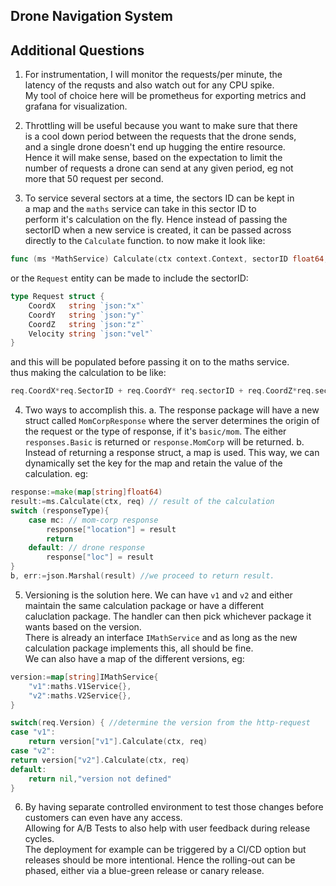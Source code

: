 ## Drone Navigation System

## Additional Questions

1. For instrumentation, I will monitor the requests/per minute, the <br />latency of the requsts and also watch out for any CPU spike.<br /> My tool of choice here will be prometheus for exporting metrics and <br />grafana for visualization.

2. Throttling will be useful because you want to make sure that there <br />is a cool down period between the requests that the drone sends, <br />and a single drone doesn't end up hugging the entire resource. <br />Hence it will make sense, based on the expectation to limit the <br />number of requests a drone can send at any given period, eg not <br />more that 50 request per second.

3. To service several sectors at a time, the sectors ID can be kept in <br />a map and the `maths` service can take in this sector ID to  <br />perform it's calculation on the fly. Hence instead of passing the <br />sectorID when a new service is created, it can be passed across <br />directly to the `Calculate` function. to now make it look like:<br />
```go
func (ms *MathService) Calculate(ctx context.Context, sectorID float64, req *Request) float64
```
or the `Request` entity can be made to include the sectorID:
```go
type Request struct {
	CoordX   string `json:"x"`
	CoordY   string `json:"y"`
	CoordZ   string `json:"z"`
	Velocity string `json:"vel"`
}
```
and this will be populated before passing it on to the maths service.<br />thus making the calculation to be like:
```go
req.CoordX*req.SectorID + req.CoordY* req.sectorID + req.CoordZ*req.sectorID + req.Velocity
```

4. Two ways to accomplish this. 
a. The response package will have a new struct called `MomCorpResponse` where the server determines the origin of the request or the type of response, if it's `basic/mom`. The either `responses.Basic` is returned or `response.MomCorp` will be returned.
b. Instead of returning a response struct, a map is used. This way, we can dynamically set the key for the map and retain the value of the calculation. eg:
```go
response:=make(map[string]float64)
result:=ms.Calculate(ctx, req) // result of the calculation
switch (responseType){
    case mc: // mom-corp response
        response["location"] = result
        return
    default: // drone response
        response["loc"] = result
}
b, err:=json.Marshal(result) //we proceed to return result.
``` 

5. Versioning is the solution here. We can have `v1` and `v2` and either maintain the same calculation package or have a different <br />caluclation package. The handler can then pick whichever package it wants based on the version. <br />
There is already an interface `IMathService` and as long as the new <br /> calculation package implements this, all should be fine.  <br />
We can also have a map of the different versions, eg:
```go
version:=map[string]IMathService{
    "v1":maths.V1Service{},
    "v2":maths.V2Service{},
}

switch(req.Version) { //determine the version from the http-request
case "v1":
    return version["v1"].Calculate(ctx, req)
case "v2":
return version["v2"].Calculate(ctx, req)
default:
    return nil,"version not defined"
}
```

6. By having separate controlled environment to test those changes before customers can even have any access. <br />
Allowing for A/B Tests to also help with user feedback during release cycles. <br /> 
The deployment for example can be triggered by a CI/CD option but releases should be more intentional. Hence the rolling-out can be phased, either via a blue-green release or canary release.